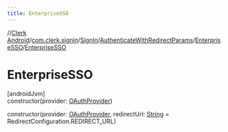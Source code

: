 ```yaml
---
title: EnterpriseSSO
---
```

//[Clerk Android](../../../../../index.html)/[com.clerk.signin](../../../index.html)/[SignIn](../../index.html)/[AuthenticateWithRedirectParams](../index.html)/[EnterpriseSSO](index.html)/[EnterpriseSSO](-enterprise-s-s-o.html)



# EnterpriseSSO



[androidJvm]\
constructor(provider: [OAuthProvider](../../../../com.clerk.sso/-o-auth-provider/index.html))

constructor(provider: [OAuthProvider](../../../../com.clerk.sso/-o-auth-provider/index.html), redirectUrl: [String](https://kotlinlang.org/api/latest/jvm/stdlib/kotlin-stdlib/kotlin/-string/index.html) = RedirectConfiguration.REDIRECT_URL)




